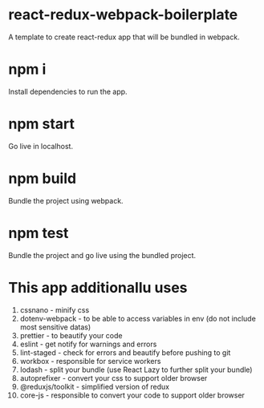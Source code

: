 # react-redux-webpack-boilerplate
A  template to create react-redux app that will be bundled in webpack.

# npm i
Install dependencies to run the app.

# npm start
Go live in localhost.

# npm build
Bundle the project using webpack.

# npm test
Bundle the project and go live using the bundled project.

# This app additionallu uses
1. cssnano - minify css
2. dotenv-webpack - to be able to access variables in env (do not include most sensitive datas)
3. prettier - to beautify your code
4. eslint - get notify for warnings and errors
5. lint-staged - check for errors and beautify before pushing to git
6. workbox - responsible for service workers
7. lodash - split your bundle (use React Lazy to further split your bundle)
8. autoprefixer - convert your css to support older browser
9. @reduxjs/toolkit - simplified version of redux
10. core-js - responsible to convert your code to support older browser